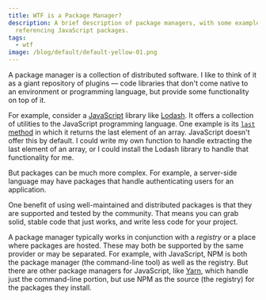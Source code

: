 ```yaml
---
title: WTF is a Package Manager?
description: A brief description of package managers, with some examples using
  referencing JavaScript packages.
tags:
  - wtf
image: /blog/default/default-yellow-01.png
---
```


A package manager is a collection of distributed software. I like to think of it as a giant repository of plugins — code libraries that don't come native to an environment or programming language, but provide some functionality on top of it.

For example, consider a [JavaScript](/blog/wtf-is-javascript/) library like [Lodash](/blog/wtf-is-lodash/). It offers a collection of utilities to the JavaScript programming language. One example is its [`last` method](https://lodash.com/docs#last/) in which it returns the last element of an array. JavaScript doesn't offer this by default. I could write my own function to handle extracting the last element of an array, or I could install the Lodash library to handle that functionality for me.

But packages can be much more complex. For example, a server-side language may have packages that handle authenticating users for an application.

One benefit of using well-maintained and distributed packages is that they are supported and tested by the community. That means you can grab solid, stable code that just works, and write less code for your project.

A package manager typically works in conjunction with a _registry_ or a place where packages are hosted. These may both be supported by the same provider or may be separated. For example, with JavaScript, NPM is both the package manager (the command-line tool) as well as the registry. But there are other package managers for JavaScript, like [Yarn](https://yarnpkg.com/), which handle just the command-line portion, but use NPM as the source (the registry) for the packages they install.

